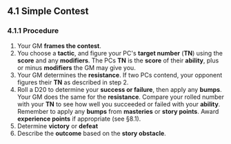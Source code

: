 ## 4.1 Simple Contest

### 4.1.1 Procedure

1. Your GM **frames the contest**.
2. You choose a **tactic**, and figure your PC's **target number** (**TN**) using the **score** and any **modifiers**. The PCs **TN** is the **score** of their **ability**, plus or minus **modifiers** the GM may give you.
3. Your GM determines the **resistance**.  If two PCs contend, your opponent figures their **TN** as described in step 2.
4. Roll a D20 to determine your **success or failure**, then apply any **bumps**. Your GM does the same for the **resistance**. Compare your rolled number with your **TN** to see how well you succeeded or failed with your **ability**. Remember to apply any **bumps** from **masteries** or **story points**. Award **experience points** if appropriate (see §8.1).
5. Determine **victory** or **defeat**
6. Describe the **outcome** based on the **story obstacle**.

